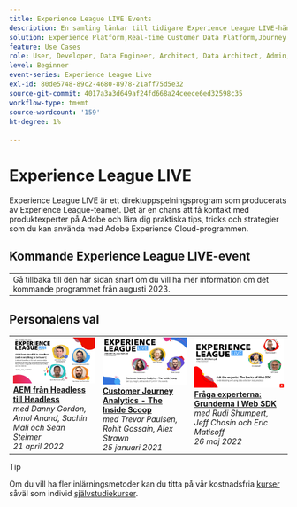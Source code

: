 ```yaml
---
title: Experience League LIVE Events
description: En samling länkar till tidigare Experience League LIVE-händelser
solution: Experience Platform,Real-time Customer Data Platform,Journey Optimizer,Experience Manager,Target,Audience Manager,Analytics
feature: Use Cases
role: User, Developer, Data Engineer, Architect, Data Architect, Admin, Leader
level: Beginner
event-series: Experience League Live
exl-id: 80de5748-89c2-4680-8978-21aff75d5e32
source-git-commit: 4017a3a3d649af24fd668a24ceece6ed32598c35
workflow-type: tm+mt
source-wordcount: '159'
ht-degree: 1%

---
```


# Experience League LIVE

Experience League LIVE är ett direktuppspelningsprogram som producerats av Experience League-teamet.  Det är en chans att få kontakt med produktexperter på Adobe och lära dig praktiska tips, tricks och strategier som du kan använda med Adobe Experience Cloud-programmen.

<div id="upcoming-events">

## Kommande Experience League LIVE-event

<table>
<tr>
  <td style="vertical-align: top;">
    Gå tillbaka till den här sidan snart om du vill ha mer information om det kommande programmet från augusti 2023.
  </td>
</tr>
</table>


</div>

<div id="recs-overview-body-1"></div>
<div id="recs-overview-body-2"></div>
<div id="recs-overview-body-3"></div>
<div id="recs-overview-body-4"></div>
<div id="recs-overview-body-5"></div>
<div id="recs-overview-body-6"></div>

<div id="past-events">


</div>

## Personalens val

<table style="max-width: 1214px;">

<tr>
  <td style="vertical-align: top;"><a href="episodes/exl-live-episode-04-21-22.md">
      <img alt="Experience League LIVE 21 april" src="assets/youtube-thumbnails/april-21-yt.jpg">
    </a>
    <div>
      <a href="/help/experience-league-live/episodes/exl-live-episode-04-21-22.md">
        <strong>AEM från Headless till Headless</strong>
      </a>
      <br/><em>med Danny Gordon, Amol Anand, Sachin Mali och Sean Steimer</em>
      <br/><em>21 april 2022</em>
    </div>
  </td>

<td style="vertical-align: top;">
    <a href="episodes/exl-live-episode-08.md">
      <img alt="Experience League LIVE ep8" src="./assets/youtube-thumbnails/jan-25-yt.jpg">
    </a>
    <div>
      <a href="episodes/exl-live-episode-08.md"><strong>Customer Journey Analytics - The Inside Scoop</strong></a>
      <br/><em>med Trevor Paulsen, Rohit Gossain, Alex Strawn</em>
      <br/><em>25 januari 2021</em>
    </div>
  </td>

<td style="vertical-align: top;">
    <a href="episodes/exl-live-episode-05-26-22.md">
      <img alt="Experience League LIVE 26 maj" src="assets/May26_exl_live_banner_web_1920_WebBanner.png">
    </a>
    <div>
      <a href="episodes/exl-live-episode-05-26-22.md">
        <strong>Fråga experterna: Grunderna i Web SDK</strong>
      </a>
      <br/><em>med Rudi Shumpert, Jeff Chasin och Eric Matisoff</em>
      <br/><em>26 maj 2022</em>
    </div>
  </td>
  </tr>

</table>


>[!TIP]
>
>Om du vill ha fler inlärningsmetoder kan du titta på vår kostnadsfria [kurser](https://experienceleague.adobe.com/#dashboard/learning) såväl som individ [självstudiekurser](https://experienceleague.adobe.com/docs/home-tutorials.html).
